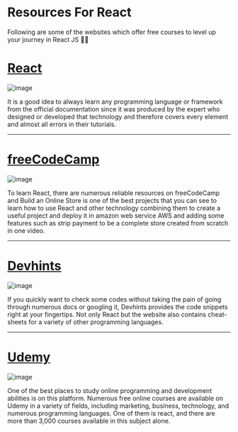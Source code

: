 Resources For React 
===================


Following are some of the websites which offer free courses to level up
your journey in React JS 💪🏻

[**React**](https://reactjs.org/docs/getting-started.html)
==========================================================

![image](https://user-images.githubusercontent.com/60133406/199023278-2e94d655-14cd-4b99-93cc-4e4e9bbdfaa2.png)

It is a good idea to always learn any programming language or framework
from the official documentation since it was produced by the expert who
designed or developed that technology and therefore covers every element
and almost all errors in their tutorials.

------------------------------------------------------------------------

[**freeCodeCamp**](https://www.freecodecamp.org/news/search/?query=react)
=========================================================================

![image](https://user-images.githubusercontent.com/60133406/199023354-3819e351-9c60-42c5-8af5-95d6e4b15c2b.png)

To learn React, there are numerous reliable resources on freeCodeCamp
and Build an Online Store is one of the best projects that you can see
to learn how to use React and other technology combining them to create
a useful project and deploy it in amazon web service AWS and adding some
features such as strip payment to be a complete store created from
scratch in one video.

------------------------------------------------------------------------

[Devhints](https://devhints.io/react) 
=====================================

![image](https://user-images.githubusercontent.com/60133406/199023411-26464685-cd3a-4e6f-9b77-38b6b2268171.png)

If you quickly want to check some codes without taking the pain of going
through numerous docs or googling it, Devhints provides the code
snippets right at your fingertips. Not only React but the website also
contains cheat-sheets for a variety of other programming languages.

------------------------------------------------------------------------

[**Udemy**](https://click.linksynergy.com/deeplink?id=JVFxdTr9V80&mid=39197&murl=https%3A%2F%2Fwww.udemy.com%2Fcourses%2Fsearch%2F%3Fq%3Dreact%26src%3Dsac%26kw%3DReact)
========================================================================================================================================================================

![image](https://user-images.githubusercontent.com/60133406/199023515-662f30ae-c66d-4396-a040-9b2bdf39ab1e.png)

One of the best places to study online programming and development
abilities is on this platform. Numerous free online courses are
available on Udemy in a variety of fields, including marketing,
business, technology, and numerous programming languages. One of them is
react, and there are more than 3,000 courses available in this subject
alone.
